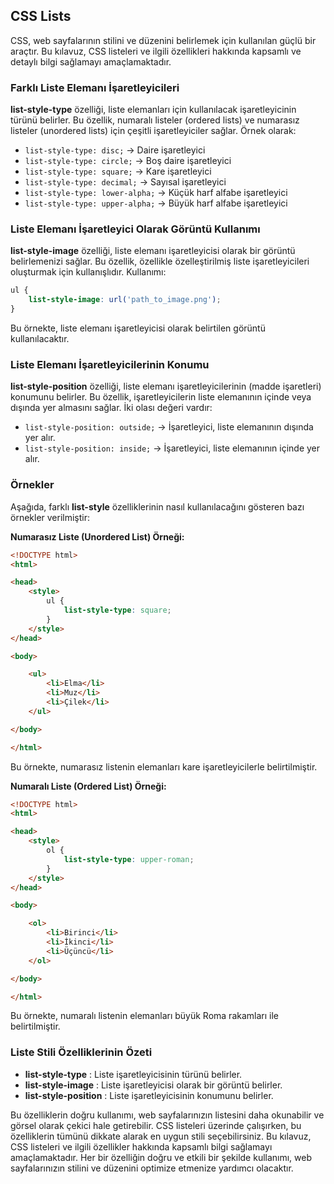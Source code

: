 ## CSS Lists

CSS, web sayfalarının stilini ve düzenini belirlemek için kullanılan güçlü bir araçtır. Bu kılavuz, CSS listeleri ve ilgili özellikleri hakkında kapsamlı ve detaylı bilgi sağlamayı amaçlamaktadır. 

### Farklı Liste Elemanı İşaretleyicileri

 **list-style-type** özelliği, liste elemanları için kullanılacak işaretleyicinin türünü belirler. Bu özellik, numaralı listeler (ordered lists) ve numarasız listeler (unordered lists) için çeşitli işaretleyiciler sağlar. Örnek olarak:

* `list-style-type: disc;` -> Daire işaretleyici
* `list-style-type: circle;` -> Boş daire işaretleyici
* `list-style-type: square;` -> Kare işaretleyici
* `list-style-type: decimal;` -> Sayısal işaretleyici
* `list-style-type: lower-alpha;` -> Küçük harf alfabe işaretleyici
* `list-style-type: upper-alpha;` -> Büyük harf alfabe işaretleyici

### Liste Elemanı İşaretleyici Olarak Görüntü Kullanımı

 **list-style-image** özelliği, liste elemanı işaretleyicisi olarak bir görüntü belirlemenizi sağlar. Bu özellik, özellikle özelleştirilmiş liste işaretleyicileri oluşturmak için kullanışlıdır. Kullanımı:

```css
ul {
    list-style-image: url('path_to_image.png');
}
```

Bu örnekte, liste elemanı işaretleyicisi olarak belirtilen görüntü kullanılacaktır.

### Liste Elemanı İşaretleyicilerinin Konumu

 **list-style-position** özelliği, liste elemanı işaretleyicilerinin (madde işaretleri) konumunu belirler. Bu özellik, işaretleyicilerin liste elemanının içinde veya dışında yer almasını sağlar. İki olası değeri vardır:

* `list-style-position: outside;` -> İşaretleyici, liste elemanının dışında yer alır.
* `list-style-position: inside;` -> İşaretleyici, liste elemanının içinde yer alır.

### Örnekler

Aşağıda, farklı **list-style** özelliklerinin nasıl kullanılacağını gösteren bazı örnekler verilmiştir:

 **Numarasız Liste (Unordered List) Örneği:** 

```html
<!DOCTYPE html>
<html>

<head>
    <style>
        ul {
            list-style-type: square;
        }
    </style>
</head>

<body>

    <ul>
        <li>Elma</li>
        <li>Muz</li>
        <li>Çilek</li>
    </ul>

</body>

</html>
```

Bu örnekte, numarasız listenin elemanları kare işaretleyicilerle belirtilmiştir.

**Numaralı Liste (Ordered List) Örneği:** 

```html
<!DOCTYPE html>
<html>

<head>
    <style>
        ol {
            list-style-type: upper-roman;
        }
    </style>
</head>

<body>

    <ol>
        <li>Birinci</li>
        <li>İkinci</li>
        <li>Üçüncü</li>
    </ol>

</body>

</html>
```

Bu örnekte, numaralı listenin elemanları büyük Roma rakamları ile belirtilmiştir.

### Liste Stili Özelliklerinin Özeti

* **list-style-type** : Liste işaretleyicisinin türünü belirler.
* **list-style-image** : Liste işaretleyicisi olarak bir görüntü belirler.
* **list-style-position** : Liste işaretleyicisinin konumunu belirler.

Bu özelliklerin doğru kullanımı, web sayfalarınızın listesini daha okunabilir ve görsel olarak çekici hale getirebilir. CSS listeleri üzerinde çalışırken, bu özelliklerin tümünü dikkate alarak en uygun stili seçebilirsiniz. Bu kılavuz, CSS listeleri ve ilgili özellikler hakkında kapsamlı bilgi sağlamayı amaçlamaktadır. Her bir özelliğin doğru ve etkili bir şekilde kullanımı, web sayfalarınızın stilini ve düzenini optimize etmenize yardımcı olacaktır.
